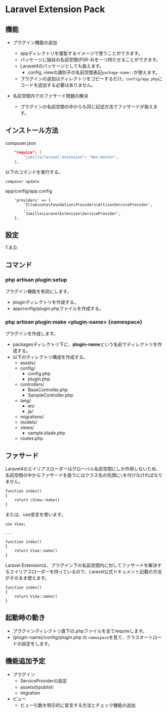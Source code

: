 
# Laravel Extension Pack

## 機能

* プラグイン機能の追加
	* appディレクトリを複製するイメージで使うことができます。
	* パッケージに独自の名前空間(PSR-4)を一つ持たせることができます。
	* Laravel4のパッケージとしても扱えます。
		* config, viewの識別子の名前空間表記`package-name::`が使えます。
	* プラグインの追加はディレクトリをコピーするだけ。`config/app.php`にコードを追加する必要はありません。

* 名前空間内でのファサード問題の解決
	* プラグインの名前空間の中からも同じ記述方法でファサードが扱えます。

## インストール方法

composer.json
``` composer.json
	"require": [
		"jumilla/laravel-extension": "dev-master",
	],
```

以下のコマンドを実行する。
```
composer update
```

app/config/app.config
``` app/config/app.config
	'providers' => [
		'Illuminate\Foundation\Providers\ArtisanServiceProvider',
		...
		'Jumilla\LaravelExtension\ServiceProvider',
	],
```

## 設定

T.B.D.

## コマンド

### php artisan plugin:setup
プラグイン機能を有効にします。
* pluginディレクトリを作成する。
* app/config/plugin.phpファイルを作成する。

### php artisan plugin:make &lt;plugin-name&gt; {namespace}
プラグインを作成します。
* packagesディレクトリ下に、**plugin-name**という名前でディレクトリを作成する。
* 以下のディレクトリ構成を作成する。
	* assets/
	* config/
		* config.php
		* plugin.php
	* controllers/
		* BaseController.php
		* SampleController.php
	* lang/
		* en/
		* ja/
	* migrations/
	* models/
	* views/
		* sample.blade.php
	* routes.php

## ファサード
Laravel4のエイリアスローダーはグローバル名前空間にしか作用しないため、名前空間の中からファサードを扱うにはクラス名の先頭に`\`を付けなければなりません。

```
function index()
{
	return \View::make()
}
```

または、use宣言を使います。

```
use View;

...

function index()
{
	return View::make()
}
```

Laravel Extensionは、プラグイン下の名前空間内に対してファサードを解決するエイリアスローダーを持っているので、Laravel公式ドキュメント記載の方法がそのまま使えます。

```
function index()
{
	return View::make()
}
```

## 起動時の動き

* プラグインディレクトリ直下の.phpファイルを全てrequireします。
* {plugin-name}/config/plugin.php の `namespace`を見て、クラスオートロードの設定をします。

## 機能追加予定

* プラグイン
	* ServiceProviderの設定
	* assetsのpublish
	* migration
* ビュー
	* ビュー引数を明示的に宣言する方法とチェック機能の追加

